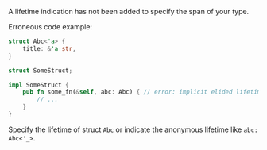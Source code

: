 A lifetime indication has not been added to specify the span of your type.

Erroneous code example:

```rust
struct Abc<'a> {
    title: &'a str,
}

struct SomeStruct;

impl SomeStruct {
    pub fn some_fn(&self, abc: Abc) { // error: implicit elided lifetime not allowed here rustc(E0726)
        // ...
    } 
}
```

Specify the lifetime of struct `Abc` or indicate the anonymous lifetime like `abc: Abc<'_>`.
